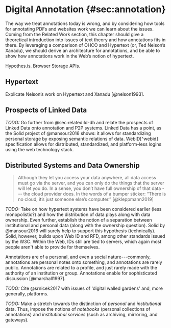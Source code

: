 # Digital Annotation {#sec:annotation}

The way we treat annotations today is wrong, and by considering how tools for annotating PDFs and websites work we can learn about the issues. Coming from the Related Work section, this chapter should give a theoretical introduction into issues of text theory and how annotations fits in there. By leveraging a comparison of OHCO and Hypertext (or, Ted Nelson’s Xanadu), we should derive an architecture for annotations, and be able to show how annotations work in the Web’s notion of hypertext.

Hypothes.is. Browser Storage APIs.

## Hypertext

Explicate Nelson’s work on Hypertext and Xanadu [@nelson1993].

## Prospects of Linked Data

_TODO:_ Go further from @sec:related:ld-dh and relate the prospects of Linked Data onto annotation and P2P systems. Linked Data has a point, as the Solid project of @mansour2016 shows: it allows for standardizing personal storage by exposing semantic relations of data. WebID[^webid] specification allows for distributed, standardized, and platform-less logins using the web technology stack.

[^web-id]: <https://www.w3.org/2005/Incubator/webid/spec/>

## Distributed Systems and Data Ownership

> Although they let you access your data anywhere, all data access must go via the server, and you can only do the things that the server will let you do. In a sense, you don’t have full ownership of that data --- the cloud provider does. In the words of a bumper sticker: “There is no cloud, it’s just someone else’s computer.” [@kleppmann2019]

_TODO:_ Take on how hypertext systems have been considered earlier (less monopolistic?) and how the distribution of data plays along with data ownership. Even further, establish the notion of a separation between institutional and personal data (along with the ownership question). Solid by @mansour2016 will surely help to support this hypothesis (technically). Solid, however, builds upon Web ID and RFD, among other standards issued by the W3C. Within the Web, IDs still are tied to servers, which again most people aren't able to provide for themselves.

Annotations are of a personal, and even a social nature---commonly, annotations are personal notes onto something, and annotations are rarely public. Annotations are related to a profile, and just rarely made with the authority of an institution or group. Annotations enable for sophisticated discussion [@marshall1997].

_TODO:_ Cite @srnicek2017 with issues of 'digital walled gardens' and, more generally, platforms.

_TODO:_ Make a stretch towards the distinction of _personal_ and _institutional_ data. Thus, impose the notions of _notebooks_ (personal collections of annotations) and _institutional services_ (such as archiving, mirroring, and gateways).
